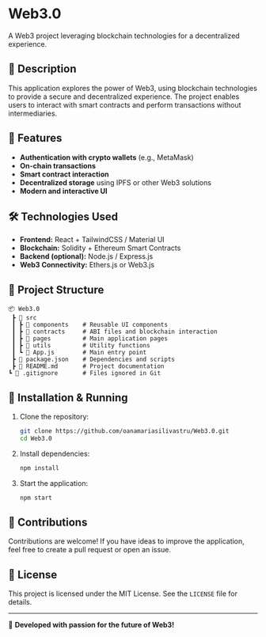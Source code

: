 # Web3.0

A Web3 project leveraging blockchain technologies for a decentralized experience.

## 📌 Description
This application explores the power of Web3, using blockchain technologies to provide a secure and decentralized experience. The project enables users to interact with smart contracts and perform transactions without intermediaries.

## 🚀 Features
- **Authentication with crypto wallets** (e.g., MetaMask)
- **On-chain transactions**
- **Smart contract interaction**
- **Decentralized storage** using IPFS or other Web3 solutions
- **Modern and interactive UI**

## 🛠️ Technologies Used
- **Frontend:** React + TailwindCSS / Material UI
- **Blockchain:** Solidity + Ethereum Smart Contracts
- **Backend (optional):** Node.js / Express.js
- **Web3 Connectivity:** Ethers.js or Web3.js

## 📂 Project Structure
```plaintext
📦 Web3.0
 ┣ 📂 src
 ┃ ┣ 📂 components    # Reusable UI components
 ┃ ┣ 📂 contracts     # ABI files and blockchain interaction
 ┃ ┣ 📂 pages         # Main application pages
 ┃ ┣ 📂 utils         # Utility functions
 ┃ ┗ 📜 App.js        # Main entry point
 ┣ 📜 package.json    # Dependencies and scripts
 ┣ 📜 README.md       # Project documentation
┗ 📜 .gitignore       # Files ignored in Git
```

## 🔧 Installation & Running
1. Clone the repository:
   ```bash
   git clone https://github.com/oanamariasilivastru/Web3.0.git
   cd Web3.0
   ```

2. Install dependencies:
   ```bash
   npm install
   ```

3. Start the application:
   ```bash
   npm start
   ```

## 🎯 Contributions
Contributions are welcome! If you have ideas to improve the application, feel free to create a pull request or open an issue.

## 📜 License
This project is licensed under the MIT License. See the `LICENSE` file for details.

---
🚀 **Developed with passion for the future of Web3!**
